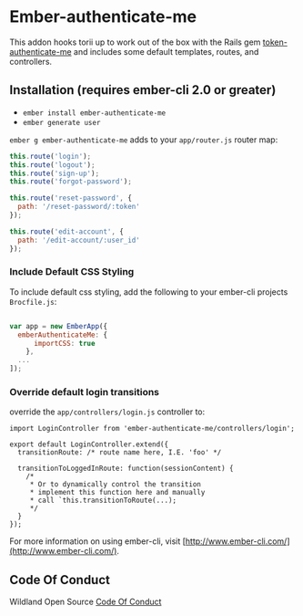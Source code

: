 # Ember-authenticate-me

This addon hooks torii up to work out of the box with the Rails gem [token-authenticate-me](https://github.com/inigo-llc/token_authenticate_me) and includes some default templates, routes, and controllers.

## Installation (requires ember-cli 2.0 or greater)

* `ember install ember-authenticate-me`
* `ember generate user`

`ember g ember-authenticate-me` adds to your `app/router.js` router map:
```js
this.route('login');
this.route('logout');
this.route('sign-up');
this.route('forgot-password');

this.route('reset-password', {
  path: '/reset-password/:token'
});

this.route('edit-account', {
  path: '/edit-account/:user_id'
});
```

### Include Default CSS Styling

To include default css styling, add the following to your ember-cli projects `Brocfile.js`:
```js

var app = new EmberApp({
  emberAuthenticateMe: {
      importCSS: true
    },
  ...
]);
```

### Override default login transitions
override the `app/controllers/login.js` controller to:
```
import LoginController from 'ember-authenticate-me/controllers/login';

export default LoginController.extend({
  transitionRoute: /* route name here, I.E. 'foo' */

  transitionToLoggedInRoute: function(sessionContent) {
    /*
     * Or to dynamically control the transition
     * implement this function here and manually
     * call `this.transitionToRoute(...);
     */
  }
});
```

For more information on using ember-cli, visit [http://www.ember-cli.com/](http://www.ember-cli.com/).

## Code Of Conduct
Wildland Open Source [Code Of Conduct](https://github.com/wildland/code-of-conduct)

